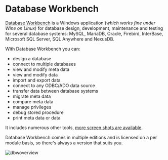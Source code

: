 # Database Workbench

[Database Workbench](http://www.upscene.com/database_workbench/) is a Windows application (<em>which works fine under Wine on Linux</em>) for database design, development, maintenance and testing for several database systems: MySQL, MariaDB, Oracle, Firebird, InterBase, Microsoft SQL Server, SQL Anywhere and NexusDB.

With Database Workbench you can:

- design a database
- connect to multiple databases
- view and modify meta data
- view and modify data
- import and export data
- connect to any ODBC/ADO data source
- transfer data between database systems
- migrate meta data
- compare meta data
- manage privileges
- debug stored procedure
- print meta data or data

It includes numerous other tools, [more screen shots are available](http://www.upscene.com/database_workbench/learnmore).

Database Workbench comes in multiple editions and is licensed on a per module basis, so there's always a version that suits you.

<img src="/kb/en/database-workbench/+image/dbwoverview" alt="dbwoverview" title="dbwoverview">
